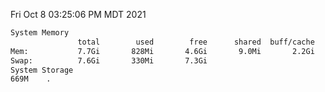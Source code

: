 Fri Oct  8 03:25:06 PM MDT 2021
```bash
System Memory
               total        used        free      shared  buff/cache   available
Mem:           7.7Gi       828Mi       4.6Gi       9.0Mi       2.2Gi       6.5Gi
Swap:          7.6Gi       330Mi       7.3Gi
System Storage
669M	.
```
